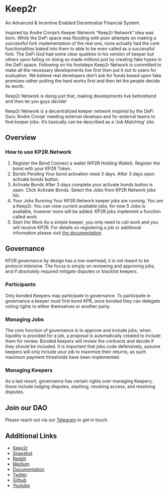# Keep2r

An Advanced & Incentive Enabled Decentralize Financial System.

Inspired by Andre Cronje’s Keeper Network “Keep2r Network” idea was born. While the DeFi space was flooding with poor attempts on making a successful fork implementation of the real one, none actually had the core functionalities baked into them to able to be even called as a successful fork. The DeFi God had some clear qualities in his version of keeper but others upon failing on doing so made millions just by creating fake hypes in the DeFi space. Following on his footsteps Keep2r Network is committed to make all the necessary developments live first then put it out to users for evaluation. We believe real developers don’t ask for funds based upon fake promises rather putting the hard works first and then let the people decide its worth.

Keep2r Network is doing just that, making developments live beforehand and then let you guys decide!

Keep2r Network is a decentralized keeper network inspired by the DeFi Guru ‘Andre Cronje’ needing external develops and for external teams to find keeper jobs. It’s basically can be described as a ‘Job Matching’ site.

## Overview

### How to use KP2R.Network

1. Register the Bond
Connect a wallet (KP2R Holding Wallet). Register the bond with your KP2R Token.
2. Bonds Pending
Your bond activation need 3 days. After 3 days open activate bonds button.
3. Activate Bonds
After 3 days complete your activate bonds button is open. Click Activate Bonds.
Select the Jobs from KP2R Network jobs list.
4. Your Jobs Running
Your KP2R.Network keeper jobs are running. You are a Keep2r.
You can view current available jobs, for now 5 Jobs is available, however more will be added.
KP2R jobs implement a function called work.
5. Start the Work
As a simple keeper, you only need to call work and you will receive KP2R.
For details on registering a job or additional information please visit [the documentation](https://docs.kp2r.network/).

## Governance

KP2R governance by design has a low overhead, it is not meant to be protocol intensive. The focus is simply on reviewing and approving jobs, and if absolutely required mitigate disputes or blacklist keepers.

### Participants

Only bonded Keepers may participate in governance. To participate in governance a keeper must first bond KPR, once bonded they can delegate voting rights to either themselves or another party.

### Managing Jobs

The core function of governance is to approve and include jobs, when liquidity is provided for a job, a proposal is automatically created to include them for review. Bonded keepers will review the contracts and decide if they should be included. It is important that jobs code defensively, assume keepers will only include your job to maximize their returns, as such maximum payment thresholds have been implemented.

### Managing Keepers

As a last resort, governance has certain rights over managing Keepers, these include lodging disputes, slashing, revoking access, and resolving disputes.

## Join our DAO

Please reach out via our [Telegram](https://t.me/kp2rnetwork) to get in touch.

## Additional Links

* [Keep2r](https://kp2r.network/#/)
* [Snapshot](https://gov.kp2r.network/#/)
* [Reddit](https://www.reddit.com/user/kp2rnetwork)
* [Medium](https://kp2rnetwork.medium.com/)
* [Documentation](https://docs.kp2r.network/)
* [Twitter](https://twitter.com/kp2rnetwork)
* [Github](https://github.com/kp2r-network)
* [Youtube](https://www.youtube.com/channel/UCdBYvTElOKFRiPmsZkLd0kQ)
